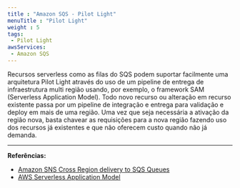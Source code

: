 ```yaml
---
title : "Amazon SQS - Pilot Light"
menuTitle : "Pilot Light"
weight : 5
tags:
 - Pilot Light
awsServices:
 - Amazon SQS
---
```


Recursos serverless como as filas do SQS podem suportar facilmente uma arquitetura Pilot Light através do uso de um pipeline de entrega de infraestrutura multi região usando, por exemplo, o framework SAM (Serverless Application Model). Todo novo recurso ou alteração em recurso existente passa por um pipeline de integração e entrega para validação e deploy em mais de uma região. Uma vez que seja necessária a ativação da região nova, basta chavear as requisições para a nova região fazendo uso dos recursos já existentes e que não oferecem custo quando não já demanda.

---
**Referências:**
- [Amazon SNS Cross Region delivery to SQS Queues](https://docs.aws.amazon.com/sns/latest/dg/sns-cross-region-delivery.html)
- [AWS Serverless Application Model](https://aws.amazon.com/serverless/sam/)
